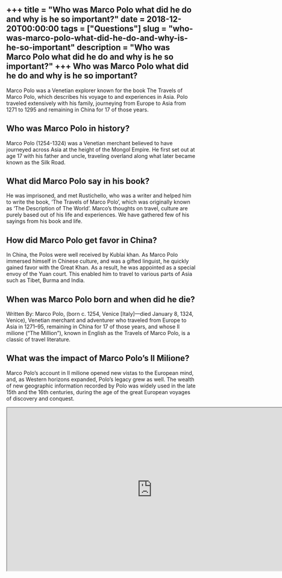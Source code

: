 +++
title = "Who was Marco Polo what did he do and why is he so important?"
date = 2018-12-20T00:00:00
tags = ["Questions"]
slug = "who-was-marco-polo-what-did-he-do-and-why-is-he-so-important"
description = "Who was Marco Polo what did he do and why is he so important?"
+++
Who was Marco Polo what did he do and why is he so important?
-------------------------------------------------------------

Marco Polo was a Venetian explorer known for the book The Travels of Marco Polo, which describes his voyage to and experiences in Asia. Polo traveled extensively with his family, journeying from Europe to Asia from 1271 to 1295 and remaining in China for 17 of those years.

Who was Marco Polo in history?
------------------------------

Marco Polo (1254-1324) was a Venetian merchant believed to have journeyed across Asia at the height of the Mongol Empire. He first set out at age 17 with his father and uncle, traveling overland along what later became known as the Silk Road.

What did Marco Polo say in his book?
------------------------------------

He was imprisoned, and met Rustichello, who was a writer and helped him to write the book, ‘The Travels of Marco Polo’, which was originally known as ‘The Description of The World’. Marco’s thoughts on travel, culture are purely based out of his life and experiences. We have gathered few of his sayings from his book and life.

How did Marco Polo get favor in China?
--------------------------------------

In China, the Polos were well received by Kublai khan. As Marco Polo immersed himself in Chinese culture, and was a gifted linguist, he quickly gained favor with the Great Khan. As a result, he was appointed as a special envoy of the Yuan court. This enabled him to travel to various parts of Asia such as Tibet, Burma and India.

When was Marco Polo born and when did he die?
---------------------------------------------

Written By: Marco Polo, (born c. 1254, Venice \[Italy\]—died January 8, 1324, Venice), Venetian merchant and adventurer who traveled from Europe to Asia in 1271–95, remaining in China for 17 of those years, and whose Il milione (“The Million”), known in English as the Travels of Marco Polo, is a classic of travel literature.

What was the impact of Marco Polo’s Il Milione?
-----------------------------------------------

Marco Polo’s account in Il milione opened new vistas to the European mind, and, as Western horizons expanded, Polo’s legacy grew as well. The wealth of new geographic information recorded by Polo was widely used in the late 15th and the 16th centuries, during the age of the great European voyages of discovery and conquest.

<iframe allow="accelerometer; autoplay; clipboard-write; encrypted-media; gyroscope; picture-in-picture" allowfullscreen="" class="__youtube_prefs__  epyt-is-override  no-lazyload" data-no-lazy="1" data-origheight="433" data-origwidth="770" data-skipgform_ajax_framebjll="" height="433" id="_ytid_13347" loading="lazy" src="https://www.youtube.com/embed/Bj7NeciFrZ0?enablejsapi=1&autoplay=0&cc_load_policy=0&cc_lang_pref=&iv_load_policy=1&loop=0&modestbranding=0&rel=1&fs=1&playsinline=0&autohide=2&theme=dark&color=red&controls=1&" title="YouTube player" width="770"></iframe>